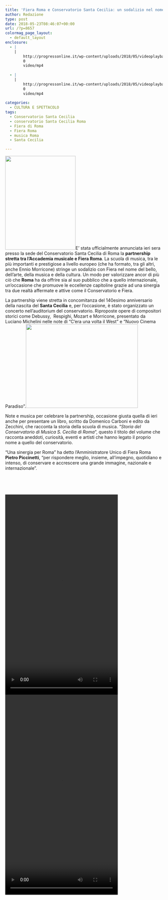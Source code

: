 ```yaml
---
title: 'Fiera Roma e Conservatorio Santa Cecilia: un sodalizio nel nome del bello, dell’arte e della musica'
author: Redazione
type: post
date: 2018-05-23T08:46:07+00:00
url: /?p=8657
colormag_page_layout:
  - default_layout
enclosure:
  - |
    |
        http://progressonline.it/wp-content/uploads/2018/05/videoplayback-1.mp4
        0
        video/mp4
        
  - |
    |
        http://progressonline.it/wp-content/uploads/2018/05/videoplayback.mp4
        0
        video/mp4
        
categories:
  - CULTURA E SPETTACOLO
tags:
  - Conservatorio Santa Cecilia
  - conservatorio Santa Cecilia Roma
  - Fiera di Roma
  - Fiera Roma
  - musica Roma
  - Santa Cecilia

---
```

<img decoding="async" loading="lazy" class="size-medium wp-image-8649 alignleft" src="https://progressonline.it/wp-content/uploads/2018/05/IMG_2103-225x300.jpg" alt="" width="225" height="300" />E&#8217; stata ufficialmente annunciata ieri sera presso la sede del Conservatorio Santa Cecilia di Roma la **partnership stretta tra l&#8217;Accademia musicale e Fiera Roma**. La scuola di musica, tra le più importanti e prestigiose a livello europeo (che ha formato, tra gli altri, anche Ennio Morricone) stringe un sodalizio con Fiera nel nome del bello, dell&#8217;arte, della musica e della cultura. Un modo per valorizzare ancor di più ciò che **Roma** ha da offrire sia al suo pubblico che a quello internazionale, un&#8217;occasione che promuove le eccellenze capitoline grazie ad una sinergia tra due realtà affermate e attive come il Conservatorio e Fiera.

La partnership viene stretta in concomitanza del 140esimo anniversario della nascita del **Santa Cecilia** e, per l&#8217;occasione, è stato organizzato un concerto nell&#8217;auditorium del conservatorio. Riproposte opere di compositori storici come Debussy,  Respighi, Mozart e Morricone, presentato da Luciano Michelini nelle note di &#8220;C&#8217;era una volta il West&#8221; e &#8220;Nuovo Cinema Paradiso&#8221;.<img decoding="async" loading="lazy" class=" wp-image-8648 alignright" src="https://progressonline.it/wp-content/uploads/2018/05/santa-cecilia-roma-300x225.jpg" alt="" width="358" height="268" />

Note e musica per celebrare la partnership, occasione giusta quella di ieri anche per presentare un libro, scritto da Domenico Carboni e edito da Zecchini, che racconta la storia della scuola di musica. &#8220;_Storia del Conservatorio di Musica S. Cecilia di Roma_&#8220;, questo il titolo del volume che racconta aneddoti, curiosità, eventi e artisti che hanno legato il proprio nome a quello del conservatorio.

&#8220;Una sinergia per Roma&#8221; ha detto l&#8217;Amministratore Unico di Fiera Roma **Pietro Piccinetti**, &#8220;per rispondere meglio, insieme, all’impegno, quotidiano e intenso, di conservare e accrescere una grande immagine, nazionale e internazionale”.

&nbsp;

&nbsp;

<div style="width: 360px;" class="wp-video">
  <!--[if lt IE 9]><![endif]--><video class="wp-video-shortcode" id="video-8657-1" width="360" height="640" preload="metadata" controls="controls"><source type="video/mp4" src="https://progressonline.it/wp-content/uploads/2018/05/videoplayback-1.mp4?_=1" />
  
  <a href="https://progressonline.it/wp-content/uploads/2018/05/videoplayback-1.mp4">https://progressonline.it/wp-content/uploads/2018/05/videoplayback-1.mp4</a></video>
</div>

<div style="width: 360px;" class="wp-video">
  <video class="wp-video-shortcode" id="video-8657-2" width="360" height="640" preload="metadata" controls="controls"><source type="video/mp4" src="https://progressonline.it/wp-content/uploads/2018/05/videoplayback.mp4?_=2" /><a href="https://progressonline.it/wp-content/uploads/2018/05/videoplayback.mp4">https://progressonline.it/wp-content/uploads/2018/05/videoplayback.mp4</a></video>
</div>

&nbsp;
